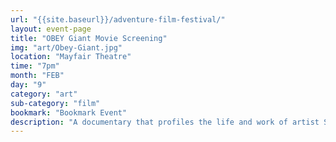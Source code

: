 ```yaml
---
url: "{{site.baseurl}}/adventure-film-festival/"
layout: event-page
title: "OBEY Giant Movie Screening"
img: "art/Obey-Giant.jpg"
location: "Mayfair Theatre"
time: "7pm"
month: "FEB"
day: "9"
category: "art"
sub-category: "film"
bookmark: "Bookmark Event"
description: "A documentary that profiles the life and work of artist Shepard Fairey. We follow his roots through punk rock and skateboarding to his creation of the iconic Obama HOPE poster, and the controversy that surrounds it."
---
```

